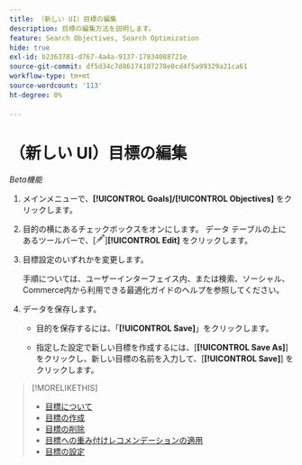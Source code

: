 ```yaml
---
title: （新しい UI）目標の編集
description: 目標の編集方法を説明します。
feature: Search Objectives, Search Optimization
hide: true
exl-id: b2363781-d767-4a4a-9137-17834088721e
source-git-commit: df5d34c7d86174107278e0cd4f5a99329a21ca61
workflow-type: tm+mt
source-wordcount: '113'
ht-degree: 0%

---
```


# （新しい UI）目標の編集

*Beta機能*

1. メインメニューで、**[!UICONTROL Goals]/[!UICONTROL Objectives]** をクリックします。

1. 目的の横にあるチェックボックスをオンにします。 データ テーブルの上にあるツールバーで、[![ 編集 ](/help/search-social-commerce/assets/edit.png " 編集 ")]&#x200B;**[!UICONTROL Edit]** をクリックします。

1. 目標設定のいずれかを変更します。

   手順については、ユーザーインターフェイス内、または検索、ソーシャル、Commerce内から利用できる最適化ガイドのヘルプを参照してください。

1. データを保存します。

   * 目的を保存するには、「**[!UICONTROL Save]**」をクリックします。

   * 指定した設定で新しい目標を作成するには、[**[!UICONTROL Save As]**] をクリックし、新しい目標の名前を入力して、[**[!UICONTROL Save]**] をクリックします。

>[!MORELIKETHIS]
>
>* [ 目標について ](objective-about.md)
>* [ 目標の作成 ](objective-create.md)
>* [ 目標の削除 ](objective-delete.md)
>* [ 目標への重み付けレコメンデーションの適用 ](objective-apply-weight-recommendations.md)
>* [ 目標の設定 ](objective-settings.md)
